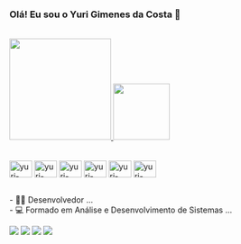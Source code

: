 ### Olá! Eu sou o Yuri Gimenes da Costa 👋

<br>
<div>
    <a href="https://github.com/YuriGimenesCosta">
      <img height="180em" src="https://github-readme-stats.vercel.app/api?username=YuriGimenesCosta&show_icons=true"/>
      <img height="100em" src="https://github-readme-stats.vercel.app/api/top-langs/?username=YuriGimenesCosta&layout=compact"/>
    </a>
</div>
<br>
<div style="display: inline_block"><br>
  <img align="center" alt="yuri-css" height="30" width="40" src="https://cdn.jsdelivr.net/gh/devicons/devicon/icons/html5/html5-original.svg">
  <img align="center" alt="yuri-css" height="30" width="40" src="https://cdn.jsdelivr.net/gh/devicons/devicon/icons/css3/css3-original.svg">
  <img align="center" alt="yuri-css" height="30" width="40" src="https://cdn.jsdelivr.net/gh/devicons/devicon/icons/javascript/javascript-original.svg">         
  <img align="center" alt="yuri-css" height="30" width="40" src="https://cdn.jsdelivr.net/gh/devicons/devicon/icons/php/php-original.svg">
  <img align="center" alt="yuri-css" height="30" width="40" src="https://cdn.jsdelivr.net/gh/devicons/devicon/icons/typescript/typescript-original.svg">
  <img align="center" alt="yuri-css" height="30" width="40" src="https://cdn.jsdelivr.net/gh/devicons/devicon/icons/angularjs/angularjs-original.svg" />
</div>

<br>- 👨‍💻 Desenvolvedor ...
<br>- 💻 Formado em Análise e Desenvolvimento de Sistemas ...

<div>
  <a href="mailto:contato@yurigimenes.com.br" target="_blank"><img src="https://img.shields.io/badge/Gmail-D14836?style=for-the-badge&logo=gmail&logoColor=white" target="_blank"></a>
  <a href="yurigimenes.com.br" target="_blank"><img src="https://img.shields.io/badge/website-000000?style=for-the-badge&logo=About.me&logoColor=white" target="_blank"></a>
  <a href="[yurigimenes.com.br](https://youtube.com/@AdvPLChannel)" target="_blank"><img src="https://img.shields.io/badge/YouTube-FF0000?style=for-the-badge&logo=youtube&logoColor=white" target="_blank"></a>
  <a href="https://www.linkedin.com/in/yuri-gimenes-523a16a0/" target="_blank"><img src="https://img.shields.io/badge/LinkedIn-0077B5?style=for-the-badge&logo=linkedin&logoColor=white" target="_blank"></a>
</div>
